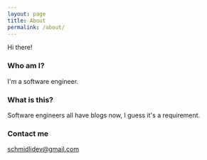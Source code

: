 ```yaml
---
layout: page
title: About
permalink: /about/
---
```


Hi there!

### Who am I?

I'm a software engineer.

### What is this?

Software engineers all have blogs now, I guess it's a requirement.

### Contact me

[schmidlidev@gmail.com](mailto:schmidlidev@gmail.com)
